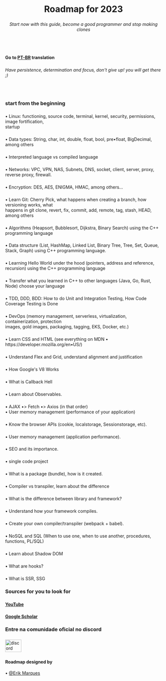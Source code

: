 <h1 align="center">Roadmap for 2023</h1>

###

<h6 align="center">Start now with this guide, become a good programmer and stop making clones</h6>

###

<br clear="both">

<p align="left"></p>

###

<h4 align="left">Go to <a href="https://youtube.com" target="_blank">PT-BR</a> translation</h4>

###

<h6 align="left">Have persistence, determination and focus, don't give up! you will get there ;)</h6>

###

<br clear="both">

<p align="left"></p>

###

<h3 align="left">start from the beginning</h3>

###

<p align="left">• Linux: functioning, source code, terminal, kernel, security, permissions, image fortification,<br>startup</p>

###

<p align="left">• Data types: String, char, int, double, float, bool, pre•float, BigDecimal, among others</p>

###

<p align="left">• Interpreted language vs compiled language</p>

###

<p align="left">• Networks: VPC, VPN, NAS, Subnets, DNS, socket, client, server, proxy, reverse proxy, firewall.</p>

###

<p align="left">• Encryption: DES, AES, ENIGMA, HMAC, among others...</p>

###

<p align="left">• Learn Git: Cherry Pick, what happens when creating a branch, how versioning works, what<br>happens in git clone, revert, fix, commit, add, remote, tag, stash, HEAD, among others</p>

###

<p align="left">• Algorithms (Heapsort, Bubblesort, Dijkstra, Binary Search) using the C++ programming language</p>

###

<p align="left">• Data structure (List, HashMap, Linked List, Binary Tree, Tree, Set, Queue, Stack, Graph) using C++ programming language.</p>

###

<p align="left">• Learning Hello World under the hood (pointers, address and reference, recursion) using the C++ programming language</p>

###

<p align="left">• Transfer what you learned in C++ to other languages ​​(Java, Go, Rust, Node) choose your language</p>

###

<p align="left">• TDD, DDD, BDD: How to do Unit and Integration Testing, How Code Coverage Testing is Done</p>

###

<p align="left">• DevOps (memory management, serverless, virtualization, containerization, protection<br>images, gold images, packaging, tagging, EKS, Docker, etc.)</p>

###

<p align="left">• Learn CSS and HTML (see everything on MDN • https://developer.mozilla.org/en•US/)</p>

###

<p align="left">• Understand Flex and Grid, understand alignment and justification</p>

###

<p align="left">• How Google's V8 Works</p>

###

<p align="left">• What is Callback Hell</p>

###

<p align="left">• Learn about Observables.</p>

###

<p align="left">• AJAX •> Fetch •> Axios (in that order)<br>• User memory management (performance of your application)</p>

###

<p align="left">• Know the browser APIs (cookie, localstorage, Sessionstorage, etc).</p>

###

<p align="left">• User memory management (application performance).</p>

###

<p align="left">• SEO and its importance.</p>

###

<p align="left">• single code project</p>

###

<p align="left">• What is a package (bundle), how is it created.</p>

###

<p align="left">• Compiler vs transpiler, learn about the difference</p>

###

<p align="left">• What is the difference between library and framework?</p>

###

<p align="left">• Understand how your framework compiles.</p>

###

<p align="left">• Create your own compiler/transpiler (webpack + babel).</p>

###

<p align="left">• NoSQL and SQL (When to use one, when to use another, procedures, functions, PL/SQL)</p>

###

<p align="left">• Learn about Shadow DOM</p>

###

<p align="left">• What are hooks?</p>

###

<p align="left">• What is SSR, SSG</p>

###

<p align="left"></p>

###

<div align="left">
</div>

###

<h3 align="left">Sources for you to look for</h3>

###

<h4 align="left"><a href="https://youtube.com" target="_blank">YouTube</a></h4>

###

<h4 align="left"><a href="https://scholar.google.com.br/" target="_blank">Google Scholar</a></h4>

###

<p align="left"></p>

###

<h3 align="left">Entre na comunidade oficial no discord</h3>

###

<div align="left">
  <a href="https://discord.gg/ZxeXEKCEqz" target="_blank">
    <img src="https://raw.githubusercontent.com/maurodesouza/profile-readme-generator/master/src/assets/icons/social/discord/default.svg" width="52" height="40" alt="discord logo"  />
  </a>
</div>


###
<h4>Roadmap designed by</h4>

• [@Erik Marques](https://github.com/imerik1)

###
